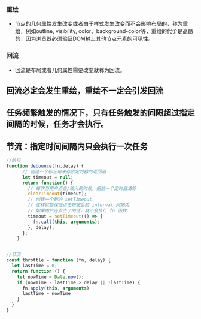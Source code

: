 ### 重绘
* 节点的几何属性发生改变或者由于样式发生改变而不会影响布局的，称为重绘，例如outline, visibility, color、background-color等，重绘的代价是高昂的，因为浏览器必须验证DOM树上其他节点元素的可见性。

### 回流
* 回流是布局或者几何属性需要改变就称为回流。

## 回流必定会发生重绘，重绘不一定会引发回流

## 任务频繁触发的情况下，只有任务触发的间隔超过指定间隔的时候，任务才会执行。

## 节流：指定时间间隔内只会执行一次任务

```js
//防抖
function debounce(fn,delay) {
      // 创建一个标记用来存放定时器的返回值
      let timeout = null;
      return function() {
        // 每次当用户点击/输入的时候，把前一个定时器清除
        clearTimeout(timeout);
        // 创建一个新的 setTimeout，
        // 这样就能保证点击按钮后的 interval 间隔内
        // 如果用户还点击了的话，就不会执行 fn 函数
        timeout = setTimeout(() => {
          fn.call(this, arguments);
        }, delay);
      };
    }


//节流
const throttle = function (fn, delay) {
  let lastTime = 0;
  return function () {
    let nowTime = Date.now();
    if (nowTime - lastTime > delay || !lastTime) {
      fn.apply(this, arguments)
      lastTime = nowTime
    }
  }
}

```
